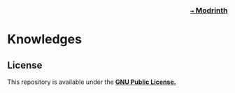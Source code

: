 ### <p align=right>[`→` Modrinth](https://modrinth.com/mods/knowledges)</p>

# Knowledges

## License

This repository is available under the **[GNU Public License.](LICENSE)**
